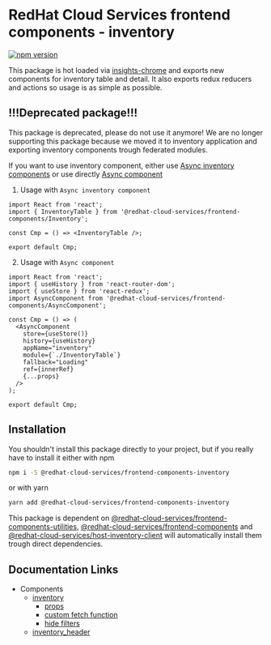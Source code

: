 # RedHat Cloud Services frontend components - inventory
[![npm version](https://badge.fury.io/js/%40redhat-cloud-services%2Ffrontend-components-inventory.svg)](https://badge.fury.io/js/%40redhat-cloud-services%2Ffrontend-components-inventory)

This package is hot loaded via [insights-chrome](https://github.com/RedHatInsights/insights-chrome#readme) and exports new components for inventory table and detail. It also exports redux reducers and actions so usage is as simple as possible.

## !!!Deprecated package!!!

This package is deprecated, please do not use it anymore! We are no longer supporting this package because we moved it to inventory application and exporting inventory components trough federated modules.

If you want to use inventory component, either use [Async inventory components](https://github.com/RedHatInsights/frontend-components/tree/master/packages/components/src/Inventory) or use directly [Async component](https://github.com/RedHatInsights/frontend-components/tree/master/packages/components/src/AsyncComponent)

1) Usage with `Async inventory component`
```JS
import React from 'react';
import { InventoryTable } from '@redhat-cloud-services/frontend-components/Inventory';

const Cmp = () => <InventoryTable />;

export default Cmp;
```

2) Usage with `Async component`
```JS
import React from 'react';
import { useHistory } from 'react-router-dom';
import { useStore } from 'react-redux';
import AsyncComponent from '@redhat-cloud-services/frontend-components/AsyncComponent';

const Cmp = () => (
  <AsyncComponent
    store={useStore()}
    history={useHistory}
    appName="inventory"
    module={`./InventoryTable`}
    fallback="Loading"
    ref={innerRef}
    {...props}
  />
);

export default Cmp;
```
## Installation
You shouldn't install this package directly to your project, but if you really have to install it either with npm
```bash
npm i -S @redhat-cloud-services/frontend-components-inventory
```

or with yarn
```bash
yarn add @redhat-cloud-services/frontend-components-inventory
```

This package is dependent on [@redhat-cloud-services/frontend-components-utilities](https://www.npmjs.com/package/@redhat-cloud-services/frontend-components-utilities), [@redhat-cloud-services/frontend-components](https://www.npmjs.com/package/@redhat-cloud-services/frontend-components) and [@redhat-cloud-services/host-inventory-client](https://www.npmjs.com/package/@redhat-cloud-services/host-inventory-client) will automatically install them trough direct dependencies.


## Documentation Links

* Components
  * [inventory](https://github.com/RedHatInsights/frontend-components/blob/master/packages/inventory/doc/inventory.md)
    * [props](https://github.com/RedHatInsights/frontend-components/blob/master/packages/inventory/doc/props.md)
    * [custom fetch function](https://github.com/RedHatInsights/frontend-components/blob/master/packages/inventory/doc/custom_fetch.md)
    * [hide filters](https://github.com/RedHatInsights/frontend-components/blob/master/packages/inventory/doc/hide_filters.md)
  * [inventory_header](https://github.com/RedHatInsights/frontend-components/blob/master/packages/inventory/doc/inventory_header.md)
